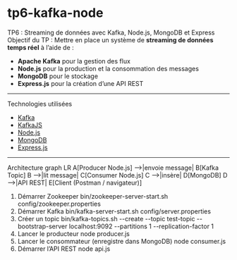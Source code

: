 # tp6-kafka-node
TP6 : Streaming de données avec Kafka, Node.js, MongoDB et Express
 Objectif du TP :
Mettre en place un système de **streaming de données temps réel** à l’aide de :
- **Apache Kafka** pour la gestion des flux
- **Node.js** pour la production et la consommation des messages
- **MongoDB** pour le stockage
- **Express.js** pour la création d’une API REST

---
 Technologies utilisées

- [Kafka](https://kafka.apache.org/)
- [KafkaJS](https://kafka.js.org/)
- [Node.js](https://nodejs.org/)
- [MongoDB](https://www.mongodb.com/)
- [Express.js](https://expressjs.com/)

---
 Architecture
graph LR
    A[Producer Node.js] -->|envoie message| B[Kafka Topic]
    B -->|lit message| C[Consumer Node.js]
    C -->|insère| D[MongoDB]
    D -->|API REST| E[Client (Postman / navigateur)]

1. Démarrer Zookeeper
bin/zookeeper-server-start.sh config/zookeeper.properties
2. Démarrer Kafka
bin/kafka-server-start.sh config/server.properties
3. Créer un topic
bin/kafka-topics.sh --create --topic test-topic --bootstrap-server localhost:9092 --partitions 1 --replication-factor 1
4. Lancer le producteur
node producer.js
5. Lancer le consommateur (enregistre dans MongoDB)
node consumer.js
6. Démarrer l’API REST
node api.js
